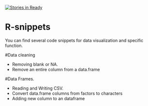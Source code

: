  [![Stories in Ready](https://badge.waffle.io/mgazzar/r-snippets.png?label=ready&title=Ready)](https://waffle.io/mgazzar/r-snippets) 
# R-snippets

You can find several code snippets for data visualization and  specific function.

#Data cleaning

- Removing blank or NA.
- Remove an entire column from a data.frame

#Data Frames.

- Reading and Writing CSV.
- Convert data.frame columns from factors to characters
- Adding new column to an dataframe
 


